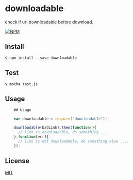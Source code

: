 # downloadable

check if url downloadable before download.

[![NPM](https://nodei.co/npm/downloadable.png?downloads=true&downloadRank=true)](https://www.npmjs.com/package/downloadable)


## Install

```
$ npm install --save downloadable
```

## Test

```
$ mocha test.js
```


## Usage

```js
    ## Usage

    var downloadable = require("downloadable");

    downloadable(badLink).then(function(){
      // link is downloadable, do something ....
    },function(err){
      // link is not downloadable, do something else ....
    });

```


## License


[MIT](http://vjpr.mit-license.org)